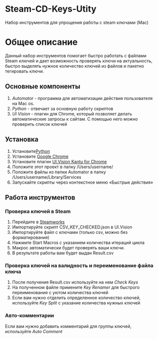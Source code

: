 # Steam-CD-Keys-Utity
Набор инструментов для упрощения работы с steam ключами (Mac)

# Общее описание
Данный набор инструментов помогает быстро работать с файлами Steam ключей и дает возможность проверять ключи на актуальность, быстро выделять нужное количество ключей из файлов и пакетно тегировать ключи.

## Основные компоненты
1. *Automator* - программа для автоматизации действия пользователя на Mac os. 
2. *Python* - отвечает за основную работу скриптов
3. *UI Vision* - плагин для Chrome, который позволяет делать автоматические запросы к сайтам. С помощью него можно проверить список ключей

## Установка
1. Установите[Python](https://www.python.org)
2. Установите [Google Chrome](https://www.google.com/chrome)
3. Установите плагин [UI.Vision Kantu for Chrome](https://chrome.google.com/webstore/detail/uivision-kantu-for-chrome/gcbalfbdmfieckjlnblleoemohcganoc)
4. Положите этот проект в папку /Users/username/
5. Положите файлы из папки Automator в папку /Users/username/Library/Services
6. Запускайте скрипты через контекстное меню «Быстрые действия»

## Работа инструментов
### Проверка ключей в Steam
1. Перейдите в [Steamworks](https://partner.steamgames.com/querycdkey/)
2. Импортируйте скрипт CSV_KEY_CHECKED.json в UI.Vision
3. Импортируйте файл с ключами (только csv, можно без форматирования)
4. Нажмите Start Macros с указанием количества итераций цикла
5. Макрос автоматически будет проверять ваши ключи.
6. В результате работы вам будет выдан Result.csv

### Проверка ключей на валидность и переименование файла ключа
1. После получения Result.csv используйте на нем *Check Keys*
2. На полученном файле примените *Key Renamer* для быстрого переименования с уютом количества ключей
3. Если вам нужно отделить определенное количество ключей, используйте *Key Split* с указание количества нужных ключей

### Авто-комментарии
Если вам нужно добавить комментарий для группы ключей, используйте *Auto Comment*
